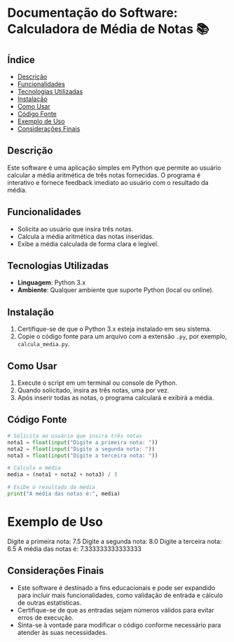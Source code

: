 # Documentação do Software: Calculadora de Média de Notas 📚

## Índice
- [Descrição](#descrição)
- [Funcionalidades](#funcionalidades)
- [Tecnologias Utilizadas](#tecnologias-utilizadas)
- [Instalação](#instalação)
- [Como Usar](#como-usar)
- [Código Fonte](#código-fonte)
- [Exemplo de Uso](#exemplo-de-uso)
- [Considerações Finais](#considerações-finais)

## Descrição
Este software é uma aplicação simples em Python que permite ao usuário calcular a média aritmética de três notas fornecidas. O programa é interativo e fornece feedback imediato ao usuário com o resultado da média.

## Funcionalidades
- Solicita ao usuário que insira três notas.
- Calcula a média aritmética das notas inseridas.
- Exibe a média calculada de forma clara e legível.

## Tecnologias Utilizadas
- **Linguagem**: Python 3.x
- **Ambiente**: Qualquer ambiente que suporte Python (local ou online).

## Instalação
1. Certifique-se de que o Python 3.x esteja instalado em seu sistema.
2. Copie o código fonte para um arquivo com a extensão `.py`, por exemplo, `calcula_media.py`.

## Como Usar
1. Execute o script em um terminal ou console de Python.
2. Quando solicitado, insira as três notas, uma por vez.
3. Após inserir todas as notas, o programa calculará e exibirá a média.

## Código Fonte
```python
# Solicita ao usuário que insira três notas
nota1 = float(input("Digite a primeira nota: "))
nota2 = float(input("Digite a segunda nota: "))
nota3 = float(input("Digite a terceira nota: "))

# Calcula a média
media = (nota1 + nota2 + nota3) / 3

# Exibe o resultado da média
print("A média das notas é:", media)
```

# Exemplo de Uso

Digite a primeira nota: 7.5
Digite a segunda nota: 8.0
Digite a terceira nota: 6.5
A média das notas é: 7.333333333333333

## Considerações Finais
- Este software é destinado a fins educacionais e pode ser expandido para incluir mais funcionalidades, como validação de entrada e cálculo de outras estatísticas.
- Certifique-se de que as entradas sejam números válidos para evitar erros de execução.
- Sinta-se à vontade para modificar o código conforme necessário para atender às suas necessidades.